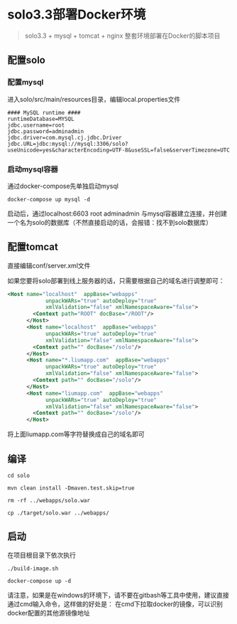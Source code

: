 # solo3.3部署Docker环境

> solo3.3 + mysql + tomcat + nginx 整套环境部署在Docker的脚本项目

## 配置solo

### 配置mysql

进入solo/src/main/resources目录，编辑local.properties文件

````properties
#### MySQL runtime ####
runtimeDatabase=MYSQL
jdbc.username=root
jdbc.password=adminadmin
jdbc.driver=com.mysql.cj.jdbc.Driver
jdbc.URL=jdbc:mysql://mysql:3306/solo?useUnicode=yes&characterEncoding=UTF-8&useSSL=false&serverTimezone=UTC
````

### 启动mysql容器

通过docker-compose先单独启动mysql

````shell
docker-compose up mysql -d
````

启动后，通过localhost:6603 root adminadmin 与mysql容器建立连接，并创建一个名为solo的数据库（不然直接启动的话，会报错：找不到solo数据库）

## 配置tomcat
 
直接编辑conf/server.xml文件

如果您要将solo部署到线上服务器的话，只需要根据自己的域名进行调整即可：

````xml
<Host name="localhost"  appBase="webapps"
            unpackWARs="true" autoDeploy="true"
            xmlValidation="false" xmlNamespaceAware="false">
        <Context path="ROOT" docBase="/ROOT"/>
      </Host>
      <Host name="localhost"  appBase="webapps"
            unpackWARs="true" autoDeploy="true"
            xmlValidation="false" xmlNamespaceAware="false">
        <Context path="" docBase="/solo"/>
      </Host>
      <Host name="*.liumapp.com"  appBase="webapps"
            unpackWARs="true" autoDeploy="true"
            xmlValidation="false" xmlNamespaceAware="false">
        <Context path="" docBase="/solo"/>
      </Host>
      <Host name="liumapp.com"  appBase="webapps"
            unpackWARs="true" autoDeploy="true"
            xmlValidation="false" xmlNamespaceAware="false">
        <Context path="" docBase="/solo"/>
      </Host>       
````

将上面liumapp.com等字符替换成自己的域名即可

## 编译

````shell
cd solo

mvn clean install -Dmaven.test.skip=true

rm -rf ../webapps/solo.war

cp ./target/solo.war ../webapps/
````

## 启动

在项目根目录下依次执行

````shell
./build-image.sh

docker-compose up -d
````

请注意，如果是在windows的环境下，请不要在gitbash等工具中使用，建议直接通过cmd输入命令，这样做的好处是： 在cmd下拉取docker的镜像，可以识别docker配置的其他源镜像地址

